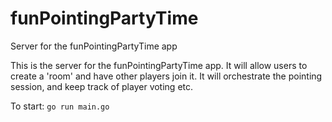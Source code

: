 # funPointingPartyTime
Server for the funPointingPartyTime app

This is the server for the funPointingPartyTime app.
It will allow users to create a 'room' and have other players join it. It will orchestrate the pointing session, and keep track of player voting etc.

To start: `go run main.go`
